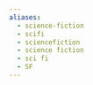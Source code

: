 ```yaml
---
aliases:
  - science-fiction
  - scifi
  - sciencefiction
  - science fiction
  - sci fi
  - SF
---
```

